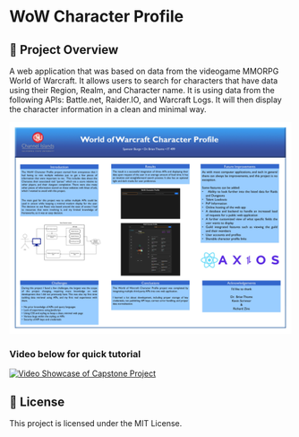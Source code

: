 # WoW Character Profile

## 💸 Project Overview
A web application that was based on data from the videogame MMORPG World of Warcraft. It allows users to search for characters that have data using their Region, Realm, and Character name. It is using data from the following APIs: Battle.net, Raider.IO, and Warcraft Logs. It will then display the character information in a clean and minimal way.


![Capstone Poster Image](/spencer-burge-blue-36x48a.jpg)


### Video below for quick tutorial

[![Video Showcase of Capstone Project](https://img.youtube.com/vi/JTybS8LrZiw/0.jpg)](https://www.youtube.com/watch?v=JTybS8LrZiw "WoW Character Profile Showcase")



## 📄 License
This project is licensed under the MIT License.

